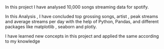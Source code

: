 In this project I have analysed 10,000 songs streaming data for spotify.

In this Analysis , I have concluded top grossing songs, artist , peak streams and average streams per day with the help of Python, Pandas, and different packages like matplotlib , seaborn and plotly.

I have learned new concepts in this project and applied the same according to my knowledge
